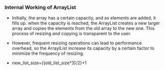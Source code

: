 ### Internal Working of ArrayList
-   Initially, the array has a certain capacity, and as elements are added, it fills up.
when the capacity is reached, the ArrayList creates a new larger array and copies the elements from the old array to the new one. This process of resizing and copying is transparent to the user.

-   However, frequent resizing operations can lead to performance overhead, so the ArraylList increase its capacity by a certain factor to minimize the frequency of resizing.

-   new_list_size={(old_list_size*3)/2}+1